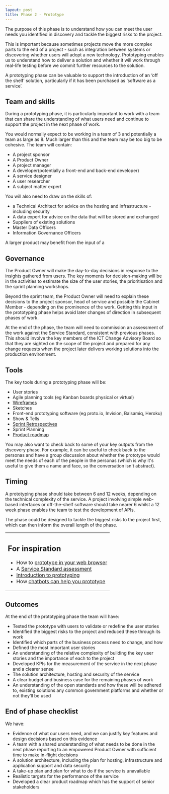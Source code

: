 ```yaml
---
layout: post
title: Phase 2 - Prototype
---
```


The purpose of this phase is to understand how you can meet the user needs you identified in discovery and tackle the biggest risks to the project.

 

This is important because sometimes projects move the more complex parts to the end of a project - such as integration between systems or discovering whether users will adopt a new technology. Prototyping enables us to understand how to deliver a solution and whether it will work through real-life testing before we commit further resources to the solution. 

 

A prototyping phase can be valuable to support the introduction of an ‘off the shelf’ solution, particularly if it has been purchased as ‘software as a service’.


<h2>Team and skills</h2>
During a prototyping phase, it is particularly important to work with a team that can share the understanding of what users need and continue to support the project in the next phase of work. 

You would normally expect to be working in a team of 3 and potentially a team as large as 8. Much larger than this and the team may be too big to be cohesive. The team will contain:

<ul>
<li>A project sponsor</li>
<li>A Product Owner</li>
<li>A project manager</li>
<li>A developer(potentially a front-end and back-end developer)</li>
<li>A service designer</li>
<li>A user researcher</li>
<li>A subject matter expert</li>
</ul>

You will also need to draw on the skills of:

<ul>
<li>a Technical Architect for advice on the hosting and infrastructure - including security</li>
<li>A data expert for advice on the data that will be stored and exchanged</li>
<li>Suppliers of existing solutions </li>
<li>Master Data Officers</li>
<li>Information Governance Officers </li>
</ul>
A larger product may benefit from the input of a 



<h2>Governance</h2>


The Product Owner will make the day-to-day decisions in response to the insights gathered from users. The key moments for decision-making will be in the activities to estimate the size of the user stories, the prioritisation and the sprint planning workshops. 

 

Beyond the sprint team, the Product Owner will need to explain these decisions to the project sponsor, head of service and possible the Cabinet Member - depending on the prominence of the work. Getting this input in the prototyping phase helps avoid later changes of direction in subsequent phases of work. 

 

At the end of the phase, the team will need to commission an assessment of the work against the Service Standard, consistent with previous phases. This should involve the key members of the ICT Change Advisory Board so that they are sighted on the scope of the project and prepared for any change requests when the project later delivers working solutions into the production environment.




<h2>Tools</h2>

The key tools during a prototyping phase will be:
<ul><li><span>User stories</span></li><li ><span>Agile planning tools (eg Kanban boards physical or virtual)</span></li><li ><span class="c15"><a class="c6" href="https://www.google.com/url?q=https://webdesign.tutsplus.com/articles/a-beginners-guide-to-wireframing--webdesign-7399&amp;sa=D&amp;ust=1496573525709000&amp;usg=AFQjCNEuhmAtmAlrzFuOUoXRCMJqMDksVg">Wireframes</a></span></li><li ><span>Sketches</span></li><li ><span>Front-end prototyping software (eg proto.io, Invision, Balsamiq, Heroku)</span></li><li ><span>Show &amp; Tells</span></li><li ><span class="c15"><a class="c6" href="https://www.google.com/url?q=https://docs.google.com/a/hackney.gov.uk/document/d/1mnf3ITrrOOLQlyjmWdRbFUrZC3jPtf9DHUO47nKVS_Q/edit?usp%3Dsharing&amp;sa=D&amp;ust=1496573525711000&amp;usg=AFQjCNHN9ohcb6Oo1XyCqjXRUjNNadM_SA">Sprint Retrospectives</a></span></li><li ><span>Sprint Planning</span></li><li ><span class="c15"><a class="c6" href="https://www.google.com/url?q=http://www.aha.io/software/product-roadmap-template?utm_source%3Dgoogle%26utm_medium%3Dadwords%26gclid%3DCjwKEAjwjPXIBRDhwICRg-DbgHISJADP6QXp2PG7_xV1lUw-v0BUMOIWjNF834RO0qfMb1CZhiLJyhoCcO3w_wcB&amp;sa=D&amp;ust=1496573525712000&amp;usg=AFQjCNG_XUzR-J49a0Hq3xqyywb-tTf-HQ">Product roadmap</a></span></li></ul>

You may also want to check back to some of your key outputs from the discovery phase. For example, it can be useful to check back to the personas and have a group discussion about whether the prototype would meet the needs of each of the people in the personas (which is why it's useful to give them a name and face, so the conversation isn't abstract). 

<h2>Timing</h2>

A prototyping phase should take between 6 and 12 weeks, depending on the technical complexity of the service. A project involving simple web-based interfaces or off-the-shelf software should take nearer 6 whilst a 12 week phase enables the team to test the development of APIs. 

The phase could be designed to tackle the biggest risks to the project first, which can then inform the overall length of the phase. 

<table class="c20"><tbody><tr class="c8"><td class="c13" colspan="1" rowspan="1"><h2 class="c7 c17" id="h.o54uos7b67v9"><span class="c4">For inspiration</span></h2><ul class="c5 lst-kix_cbfkd6g9ec93-0 start"><li class="c14 c10"><span>How to </span><span class="c15"><a class="c6" href="https://www.google.com/url?q=https://designnotes.blog.gov.uk/2016/10/03/how-to-prototype-in-the-browser/&amp;sa=D&amp;ust=1496573525718000&amp;usg=AFQjCNG3fRvesWZCogz9YYmjedNcvYMlfQ">prototype in your web browser</a></span></li><li class="c10 c14"><span>A </span><span class="c15"><a class="c6" href="https://www.google.com/url?q=https://gdsdata.blog.gov.uk/all-service-assessments-and-self-certification/pay-penalty-online-service-assessment-2/&amp;sa=D&amp;ust=1496573525719000&amp;usg=AFQjCNGMI6GP7BOtkNm-KsS42WLn6EjmKg">Service Standard assessment</a></span></li><li class="c14 c10"><span class="c15"><a class="c6" href="https://www.google.com/url?q=https://speakerdeck.com/stephengill/prototyping-for-dummies&amp;sa=D&amp;ust=1496573525720000&amp;usg=AFQjCNGxWXfXQACwAPm6t6-4EfCp39Pg5g">Introduction to prototyping</a></span></li><li class="c14 c10"><span>How </span><span class="c15"><a class="c6" href="https://www.google.com/url?q=https://medium.com/ideo-stories/chatbots-ultimate-prototyping-tool-e4e2831967f3&amp;sa=D&amp;ust=1496573525721000&amp;usg=AFQjCNEnSANXPYXMuKjhCBEEqcfzTXyPpA">chatbots can help you prototype</a></span></li></ul><p class="c10 c17 c23"><span class="c1"></span></p></td></tr></tbody></table>

<h2>Outcomes</h2>
At the end of the prototyping phase the team will have:

<ul>
<li>Tested the prototype with users to validate or redefine the user stories</li>
<li>Identified the biggest risks to the project and reduced these through its work</li>
<li>Identified which parts of the business process need to change, and how</li>
<li>Defined the most important user stories</li>
<li>An understanding of the relative complexity of building the key user stories and the importance of each to the project</li>
<li>Developed KPIs for the measurement of the service in the next phase and a clearer sense</li>
<li>The solution architecture, hosting and security of the service</li>
<li>A clear budget and business case for the remaining phases of work</li>
<li>An understanding of the open standards and how these will be adhered to, existing solutions any common government platforms and whether or not they’ll be used</li>
</ul>

<h2>End of phase checklist</h2>
We have:
<ul>
<li>Evidence of what our users need, and we can justify key features and design decisions based on this evidence</li>
<li>A team with a shared understanding of what needs to be done in the next phase reporting to an empowered Product Owner with sufficient time to make in-flight decisions</li>
<li>A solution architecture, including the plan for hosting, infrastructure and application support and data security</li>
<li>A take-up plan and plan for what to do if the service is unavailable</li>
<li>Realistic targets for the performance of the service</li>
<li>Developed a clear product roadmap which has the support of senior stakeholders</li>
</ul>
